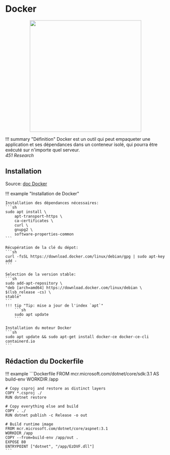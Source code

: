 # Docker
<center><img src="https://louisonsarlinmagnus.github.io/TurboNAS/img/logo_docker.png" width="350"/></td></center>

!!! summary "Définition"
    Docker est un outil qui peut empaqueter une application et ses dépendances dans un conteneur isolé, qui pourra être exécuté sur n'importe quel serveur.  
    *451 Research*


## Installation
Source: [doc Docker](https://docs.docker.com/engine/install/ubuntu/)

!!! example "Installation de Docker"

    Installation des dépendances nécessaires:
    ```sh
    sudo apt install \
        apt-transport-https \
        ca-certificates \
        curl \
        gnupg2 \
        software-properties-common
    ```

    Récupération de la clé du dépot:
    ```sh
    curl -fsSL https://download.docker.com/linux/debian/gpg | sudo apt-key add -
    ```

    Selection de la version stable:
    ```sh
    sudo add-apt-repository \
    "deb [arch=amd64] https://download.docker.com/linux/debian \
    $(lsb_release -cs) \
    stable" 
    ```
    !!! tip "Tip: mise a jour de l'index `apt`"
        ```sh
        sudo apt update
        ```

    Installation du moteur Docker
    ```sh
    sudo apt update && sudo apt-get install docker-ce docker-ce-cli containerd.io
    ```


## Rédaction du Dockerfile

!!! example
    ```Dockerfile
    FROM mcr.microsoft.com/dotnet/core/sdk:3.1 AS build-env
    WORKDIR /app

    # Copy csproj and restore as distinct layers
    COPY *.csproj ./
    RUN dotnet restore

    # Copy everything else and build
    COPY . ./
    RUN dotnet publish -c Release -o out

    # Build runtime image
    FROM mcr.microsoft.com/dotnet/core/aspnet:3.1
    WORKDIR /app
    COPY --from=build-env /app/out .
    EXPOSE 80
    ENTRYPOINT ["dotnet", "/app/EzDVF.dll"]
    ```